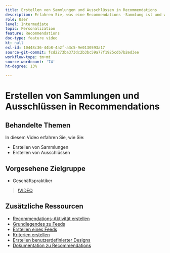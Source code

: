 ```yaml
---
title: Erstellen von Sammlungen und Ausschlüssen in Recommendations
description: Erfahren Sie, was eine Recommendations -Sammlung ist und wie Sie sie verwenden. Erfahren Sie, was ein Recommendations-Ausschluss ist und wie Sie ihn verwenden.
role: User
level: Intermediate
topic: Personalization
feature: Recommendations
doc-type: feature video
kt: null
exl-id: 10448c36-44b8-4a2f-a3c5-9e0130593a17
source-git-commit: fcd2273ba373dc2b3bc59a77f1925cdb7b2ed3ee
workflow-type: tm+mt
source-wordcount: '74'
ht-degree: 13%

---
```


# Erstellen von Sammlungen und Ausschlüssen in Recommendations

## Behandelte Themen

In diesem Video erfahren Sie, wie Sie:

* Erstellen von Sammlungen
* Erstellen von Ausschlüssen

## Vorgesehene Zielgruppe

* Geschäftspraktiker

>[!VIDEO](https://video.tv.adobe.com/v/35308?quality=12&captions=ger)

## Zusätzliche Ressourcen

* [Recommendations-Aktivität erstellen](create-a-recommendations-activity.md)
* [Grundlegendes zu Feeds](understanding-feeds.md)
* [Erstellen eines Feeds](create-a-feed.md)
* [Kriterien erstellen](create-criteria.md)
* [Erstellen benutzerdefinierter Designs](create-custom-designs.md)
* [Dokumentation zu Recommendations](https://experienceleague.adobe.com/docs/target/using/recommendations/recommendations.html?lang=de)
